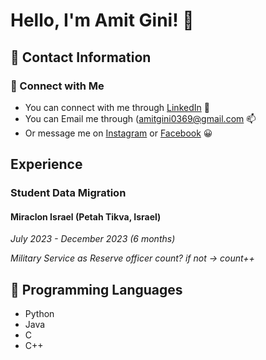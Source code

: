 # Hello, I'm Amit Gini! 👋

## 📩 Contact Information
### 🔗 Connect with Me
- You can connect with me through [LinkedIn](https://www.linkedin.com/in/amitgini/) 🤝
- You can Email me through (amitgini0369@gmail.com 📫
- Or message me on [Instagram](https://www.instagram.com/amit.gini/) or [Facebook](https://www.facebook.com/amit.gini1/) 😀

## Experience
### Student Data Migration
#### Miraclon Israel (Petah Tikva, Israel)  
*July 2023 - December 2023 (6 months)*

*Military Service as Reserve officer count? if not -> count++*

## 🐍 Programming Languages
- Python
- Java
- C
- C++
